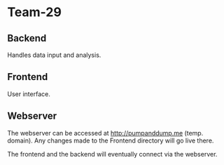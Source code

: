 # Team-29

## Backend
Handles data input and analysis.

## Frontend
User interface.

## Webserver
The webserver can be accessed at http://pumpanddump.me (temp. domain). Any changes made to the Frontend directory will go live there.

The frontend and the backend will eventually connect via the webserver.
